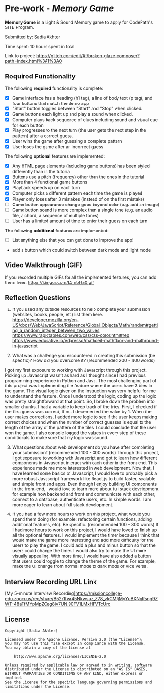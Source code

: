 # Pre-work - *Memory Game*

**Memory Game** is a Light & Sound Memory game to apply for CodePath's SITE Program. 

Submitted by: Sadia Akhter

Time spent: 10 hours spent in total

Link to project: https://glitch.com/edit/#!/broken-glaze-composer?path=index.html%3A1%3A0

## Required Functionality

The following **required** functionality is complete:

* [x] Game interface has a heading (h1 tag), a line of body text (p tag), and four buttons that match the demo app
* [x] "Start" button toggles between "Start" and "Stop" when clicked. 
* [x] Game buttons each light up and play a sound when clicked. 
* [x] Computer plays back sequence of clues including sound and visual cue for each button
* [x] Play progresses to the next turn (the user gets the next step in the pattern) after a correct guess. 
* [x] User wins the game after guessing a complete pattern
* [x] User loses the game after an incorrect guess

The following **optional** features are implemented:

* [x] Any HTML page elements (including game buttons) has been styled differently than in the tutorial
* [x] Buttons use a pitch (frequency) other than the ones in the tutorial
* [x] More than 4 functional game buttons
* [x] Playback speeds up on each turn
* [x] Computer picks a different pattern each time the game is played
* [x] Player only loses after 3 mistakes (instead of on the first mistake)
* [ ] Game button appearance change goes beyond color (e.g. add an image)
* [ ] Game button sound is more complex than a single tone (e.g. an audio file, a chord, a sequence of multiple tones)
* [ ] User has a limited amount of time to enter their guess on each turn

The following **additional** features are implemented:


- [ ] List anything else that you can get done to improve the app!
-  add a button which could switch between dark mode and light mode

## Video Walkthrough (GIF)

If you recorded multiple GIFs for all the implemented features, you can add them here:
https://i.imgur.com/L5mbHa0.gif

## Reflection Questions
1. If you used any outside resources to help complete your submission (websites, books, people, etc) list them here. 
https://developer.mozilla.org/en-US/docs/Web/JavaScript/Reference/Global_Objects/Math/random#getting_a_random_integer_between_two_values
https://www.rapidtables.com/web/css/css-color.html#red
https://www.educative.io/edpresso/mathceil-mathfloor-and-mathround-in-javascript


2. What was a challenge you encountered in creating this submission (be specific)? How did you overcome it? (recommended 200 - 400 words) 

I got my first exposure to working with Javascript through this project. Picking up Javascript wasn’t as hard as I thought since I had previous programming experience in Python and Java. The most challenging part of this project was implementing the feature where the users have 3 tries in the game. The visual logic given on the instruction was very helpful for me to understand the feature. Once I understood the logic, coding up the logic was pretty straightforward at that point. So, I broke down the problem into smaller chunks.
I had a variable to keep track of the tries. First, I checked if the first guess was correct, if not I decemented the value by 1. When the user makes corrections, I added more logic to see if the user keeps making correct choices and when the number of correct guesses is equal to the length of the array of the pattern of the tiles, I could conclude that the user won the game. I also console logged the values in every step of these conditionals to make sure that my logic was sound.


3. What questions about web development do you have after completing your submission? (recommended 100 - 300 words) 
Through this project, I got exposure to working with Javascript and got to learn how different components in Javascript interact with each other in the front end. This experience made me more interested in web development. Now that, I have learned some basics of Javascript, I would love to probably pick a more robust Javascript framework like React.js to build faster, scalable and simple front end apps. Even though I enjoy building UI components in the front-end, I would love to learn more about full stack development for example how backend and front end communicate with each other, connect to a database, authenticate users, etc. In simple words, I am more eager to learn about full stack development.

4. If you had a few more hours to work on this project, what would you spend them doing (for example: refactoring certain functions, adding additional features, etc). Be specific. (recommended 100 - 300 words) 
If I had more hours to work on this project, I would have loved to finish up all the optional features. I would implement the timer because I think that would make the game more interesting and add more difficulty for the users to play the game. I could add a plus and minus button so that the users could change the timer.
I would also try to make the UI more visually appealing. With more time, I would have also added a button that users could toggle to change the theme of the game. For example, make the UI change from normal mode to dark mode or vice versa.




## Interview Recording URL Link

[My 5-minute Interview Recording]https://missioncollege-edu.zoom.us/rec/share/B52r1fwr45Nkwsuz_Z78_vkCM1jMyYuBXNqRsng9ZWT-48aTfMYpMpZCeg8iv7UN.90FV1LMxHFVTcUrc



## License

    Copyright [Sadia Akhter]

    Licensed under the Apache License, Version 2.0 (the "License");
    you may not use this file except in compliance with the License.
    You may obtain a copy of the License at

        http://www.apache.org/licenses/LICENSE-2.0

    Unless required by applicable law or agreed to in writing, software
    distributed under the License is distributed on an "AS IS" BASIS,
    WITHOUT WARRANTIES OR CONDITIONS OF ANY KIND, either express or implied.
    See the License for the specific language governing permissions and
    limitations under the License.

